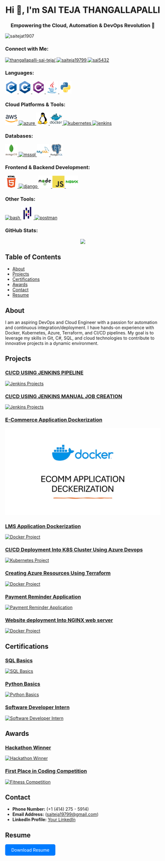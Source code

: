 <h1 align="center">Hi 👋, I'm SAI TEJA THANGALLAPALLI</h1>
<h3 align="center">Empowering the Cloud, Automation & DevOps Revolution 🚀</h3>

<p align="left">
  <img src="https://komarev.com/ghpvc/?username=saitejat1907&label=Profile%20views&color=0e75b6&style=flat" alt="saitejat1907" />
</p>

<h3 align="left">Connect with Me:</h3>
<p align="left">
  <a href="https://linkedin.com/in/thangallapalli-sai-teja/" target="blank">
    <img align="center" src="https://raw.githubusercontent.com/rahuldkjain/github-profile-readme-generator/master/src/images/icons/Social/linked-in-alt.svg" alt="thangallapalli-sai-teja/" height="30" width="40" />
  </a>
  <a href="https://www.hackerrank.com/saiteja19799" target="blank">
    <img align="center" src="https://raw.githubusercontent.com/rahuldkjain/github-profile-readme-generator/master/src/images/icons/Social/hackerrank.svg" alt="saiteja19799" height="30" width="40" />
  </a>
  <a href="https://www.leetcode.com/sai5432" target="blank">
    <img align="center" src="https://raw.githubusercontent.com/rahuldkjain/github-profile-readme-generator/master/src/images/icons/Social/leet-code.svg" alt="sai5432" height="30" width="40" />
  </a>
</p>

<h3 align="left">Languages:</h3>
<p align="left">
  <a href="https://www.cprogramming.com/" target="_blank" rel="noreferrer">
    <img src="https://raw.githubusercontent.com/devicons/devicon/master/icons/c/c-original.svg" alt="c" width="40" height="40"/>
  </a>
  <a href="https://www.w3schools.com/cpp/" target="_blank" rel="noreferrer">
    <img src="https://raw.githubusercontent.com/devicons/devicon/master/icons/cplusplus/cplusplus-original.svg" alt="cplusplus" width="40" height="40"/>
  </a>
  <a href="https://www.w3schools.com/cs/" target="_blank" rel="noreferrer">
    <img src="https://raw.githubusercontent.com/devicons/devicon/master/icons/csharp/csharp-original.svg" alt="csharp" width="40" height="40"/>
  </a>
  <a href="https://www.java.com" target="_blank" rel="noreferrer">
    <img src="https://raw.githubusercontent.com/devicons/devicon/master/icons/java/java-original.svg" alt="java" width="40" height="40"/>
  </a>
  <a href="https://www.python.org" target="_blank" rel="noreferrer">
    <img src="https://raw.githubusercontent.com/devicons/devicon/master/icons/python/python-original.svg" alt="python" width="40" height="40"/>
  </a>
</p>

<h3 align="left">Cloud Platforms & Tools:</h3>
<p align="left">
  <a href="https://aws.amazon.com" target="_blank" rel="noreferrer">
    <img src="https://raw.githubusercontent.com/devicons/devicon/master/icons/amazonwebservices/amazonwebservices-original-wordmark.svg" alt="aws" width="40" height="40"/>
  </a>
  <a href="https://azure.microsoft.com/en-in/" target="_blank" rel="noreferrer">
    <img src="https://www.vectorlogo.zone/logos/microsoft_azure/microsoft_azure-icon.svg" alt="azure" width="40" height="40"/>
  </a>
  <a href="https://www.linux.org/" target="_blank" rel="noreferrer">
    <img src="https://raw.githubusercontent.com/devicons/devicon/master/icons/linux/linux-original.svg" alt="linux" width="40" height="40"/>
  </a>
  <a href="https://www.docker.com/" target="_blank" rel="noreferrer">
    <img src="https://raw.githubusercontent.com/devicons/devicon/master/icons/docker/docker-original-wordmark.svg" alt="docker" width="40" height="40"/>
  </a>
  <a href="https://kubernetes.io" target="_blank" rel="noreferrer">
    <img src="https://www.vectorlogo.zone/logos/kubernetes/kubernetes-icon.svg" alt="kubernetes" width="40" height="40"/>
  </a>
  <a href="https://www.jenkins.io" target="_blank" rel="noreferrer">
    <img src="https://www.vectorlogo.zone/logos/jenkins/jenkins-icon.svg" alt="jenkins" width="40" height="40"/>
  </a>
</p>

<h3 align="left">Databases:</h3>
<p align="left">
  <a href="https://www.mongodb.com/" target="_blank" rel="noreferrer">
    <img src="https://raw.githubusercontent.com/devicons/devicon/master/icons/mongodb/mongodb-original-wordmark.svg" alt="mongodb" width="40" height="40"/>
  </a>
  <a href="https://www.microsoft.com/en-us/sql-server" target="_blank" rel="noreferrer">
    <img src="https://www.svgrepo.com/show/303229/microsoft-sql-server-logo.svg" alt="mssql" width="40" height="40"/>
  </a>
  <a href="https://www.mysql.com/" target="_blank" rel="noreferrer">
    <img src="https://raw.githubusercontent.com/devicons/devicon/master/icons/mysql/mysql-original-wordmark.svg" alt="mysql" width="40" height="40"/>
  </a>
  <a href="https://www.postgresql.org" target="_blank" rel="noreferrer">
    <img src="https://raw.githubusercontent.com/devicons/devicon/master/icons/postgresql/postgresql-original-wordmark.svg" alt="postgresql" width="40" height="40"/>
  </a>
</p>

<h3 align="left">Frontend & Backend Development:</h3>
<p align="left">
  <a href="https://www.w3.org/html/" target="_blank" rel="noreferrer">
    <img src="https://raw.githubusercontent.com/devicons/devicon/master/icons/html5/html5-original-wordmark.svg" alt="html5" width="40" height="40"/>
  </a>
  <a href="https://www.djangoproject.com/" target="_blank" rel="noreferrer">
    <img src="https://cdn.worldvectorlogo.com/logos/django.svg" alt="django" width="40" height="40"/>
  </a>
  <a href="https://nodejs.org" target="_blank" rel="noreferrer">
    <img src="https://raw.githubusercontent.com/devicons/devicon/master/icons/nodejs/nodejs-original-wordmark.svg" alt="nodejs" width="40" height="40"/>
  </a>
  <a href="https://developer.mozilla.org/en-US/docs/Web/JavaScript" target="_blank" rel="noreferrer">
    <img src="https://raw.githubusercontent.com/devicons/devicon/master/icons/javascript/javascript-original.svg" alt="javascript" width="40" height="40"/>
  </a>
  <a href="https://www.nginx.com" target="_blank" rel="noreferrer">
    <img src="https://raw.githubusercontent.com/devicons/devicon/master/icons/nginx/nginx-original.svg" alt="nginx" width="40" height="40"/>
  </a>
</p>

<h3 align="left">Other Tools:</h3>
<p align="left">
  <a href="https://www.gnu.org/software/bash/" target="_blank" rel="noreferrer">
    <img src="https://www.vectorlogo.zone/logos/gnu_bash/gnu_bash-icon.svg" alt="bash" width="40" height="40"/>
  </a>
  <a href="https://pandas.pydata.org/" target="_blank" rel="noreferrer">
    <img src="https://raw.githubusercontent.com/devicons/devicon/2ae2a900d2f041da66e950e4d48052658d850630/icons/pandas/pandas-original.svg" alt="pandas" width="40" height="40"/>
  </a>
  <a href="https://postman.com" target="_blank" rel="noreferrer">
    <img src="https://www.vectorlogo.zone/logos/getpostman/getpostman-icon.svg" alt="postman" width="40" height="40"/>
  </a>
</p>

<h3 align="left">GitHub Stats:</h3>
<p align="center">
  <img align="center" src="https://github-readme-stats.vercel.app/api?username=saitejat1907" />
</p>

## Table of Contents
- [About](#about)
- [Projects](#projects)
- [Certifications](#certifications)
- [Awards](#awards)
- [Contact](#contact)
- [Resume](#resume)

## About
I am an aspiring DevOps and Cloud Engineer with a passion for automation and continuous integration/deployment. I have hands-on experience with Docker, Kubernetes, Azure, Terraform, and CI/CD pipelines. My goal is to leverage my skills in Git, C#, SQL, and cloud technologies to contribute to innovative projects in a dynamic environment.

## Projects
### [CI/CD USING JENKINS PIPELINE](link_to_project)
[![Jenkins Projects](link_to_photo)](link_to_project)

### [CI/CD USING JENKINS MANUAL JOB CREATION](link_to_project)
[![Jenkins Projects](link_to_photo)](link_to_project)

### [E-Commerce Application Dockerization](https://github.com/saitejat1907/lms/tree/main/Docker%20Projects/ecomm%20Dockerization)
[![Docker Project](https://github.com/saitejat1907/saitejat1907/blob/main/IMAGES/ECOMM_DOCKERIZATION.jpg)](https://github.com/saitejat1907/lms/tree/main/Docker%20Projects/ecomm%20Dockerization)

### [LMS Application Dockerization](link_to_project)
[![Docker Project](link_to_photo)](link_to_project)

### [CI/CD Deployment Into K8S Cluster Using Azure Devops](link_to_project)
[![Kubernetes Project](link_to_photo)](link_to_project)

### [Creating Azure Resources Using Terraform](link_to_project)
[![Docker Project](link_to_photo)](link_to_project)

### [Payment Reminder Application](link_to_project)
[![Payment Reminder Application](link_to_photo)](link_to_project)

### [Website deployment Into NGINX web server](link_to_project)
[![Docker Project](link_to_photo)](link_to_project)


## Certifications
### [SQL Basics](link_to_certificate)
[![SQL Basics](link_to_photo)](link_to_certificate)

### [Python Basics](link_to_certificate)
[![Python Basics](link_to_photo)](link_to_certificate)

### [Software Developer Intern](link_to_certificate)
[![Software Developer Intern](link_to_photo)](link_to_certificate)

## Awards
### [Hackathon Winner](link_to_award)
[![Hackathon Winner](link_to_photo)](link_to_award)

### [First Place in Coding Competition](link_to_award)
[![Fitness Competition](link_to_photo)](link_to_award)

## Contact
- **Phone Number:** (+1 (414) 275 - 5914)
- **Email Address:** (saiteja19799@gmail.com)
- **LinkedIn Profile:** [Your LinkedIn](https://www.linkedin.com/in/thangallapalli-sai-teja/)

## Resume
<a href="link_to_resume" style="display:inline-block; padding:10px 20px; color:#fff; background-color:#007BFF; text-decoration:none; border-radius:5px;">Download Resume</a>
